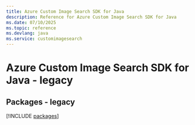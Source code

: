 ```yaml
---
title: Azure Custom Image Search SDK for Java
description: Reference for Azure Custom Image Search SDK for Java
ms.date: 07/10/2025
ms.topic: reference
ms.devlang: java
ms.service: customimagesearch
---
```

# Azure Custom Image Search SDK for Java - legacy
## Packages - legacy
[!INCLUDE [packages](custom-image-search-index.md)]